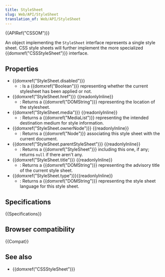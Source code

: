 ```yaml
---
title: StyleSheet
slug: Web/API/StyleSheet
translation_of: Web/API/StyleSheet
---
```

{{APIRef("CSSOM")}}

An object implementing the `StyleSheet` interface represents a single style sheet. CSS style sheets will further implement the more specialized {{domxref("CSSStyleSheet")}} interface.

## Properties

- {{domxref("StyleSheet.disabled")}}
  - : Is a {{domxref("Boolean")}} representing whether the current stylesheet has been applied or not.
- {{domxref("StyleSheet.href")}} {{readonlyInline}}
  - : Returns a {{domxref("DOMString")}} representing the location of the stylesheet.
- {{domxref("StyleSheet.media")}} {{readonlyInline}}
  - : Returns a {{domxref("MediaList")}} representing the intended destination medium for style information.
- {{domxref("StyleSheet.ownerNode")}} {{readonlyInline}}
  - : Returns a {{domxref("Node")}} associating this style sheet with the current document.
- {{domxref("StyleSheet.parentStyleSheet")}} {{readonlyInline}}
  - : Returns a {{domxref("StyleSheet")}} including this one, if any; returns `null` if there aren't any.
- {{domxref("StyleSheet.title")}} {{readonlyInline}}
  - : Returns a {{domxref("DOMString")}} representing the advisory title of the current style sheet.
- {{domxref("StyleSheet.type")}}{{readonlyInline}}
  - : Returns a {{domxref("DOMString")}} representing the style sheet language for this style sheet.

## Specifications

{{Specifications}}

## Browser compatibility

{{Compat}}

## See also

- {{domxref("CSSStyleSheet")}}
